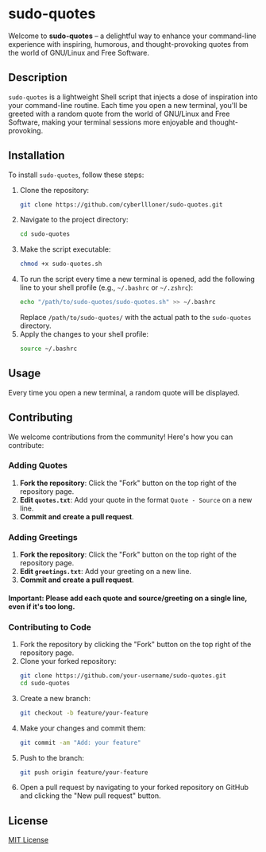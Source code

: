 # sudo-quotes

Welcome to **sudo-quotes** – a delightful way to enhance your command-line experience with inspiring, humorous, and thought-provoking quotes from the world of GNU/Linux and Free Software.

## Description
`sudo-quotes` is a lightweight Shell script that injects a dose of inspiration into your command-line routine. Each time you open a new terminal, you'll be greeted with a random quote from the world of GNU/Linux and Free Software, making your terminal sessions more enjoyable and thought-provoking.

## Installation
To install `sudo-quotes`, follow these steps:

1. Clone the repository:
   ```sh
   git clone https://github.com/cyberllloner/sudo-quotes.git
   ```
2. Navigate to the project directory:
   ```sh
   cd sudo-quotes
   ```
3. Make the script executable:
   ```sh
   chmod +x sudo-quotes.sh
   ```
4. To run the script every time a new terminal is opened, add the following line to your shell profile (e.g., `~/.bashrc` or `~/.zshrc`):
   ```sh
   echo "/path/to/sudo-quotes/sudo-quotes.sh" >> ~/.bashrc
   ```
   Replace `/path/to/sudo-quotes/` with the actual path to the `sudo-quotes` directory.
5. Apply the changes to your shell profile:
   ```sh
   source ~/.bashrc
   ```

## Usage
Every time you open a new terminal, a random quote will be displayed.

## Contributing
We welcome contributions from the community! Here's how you can contribute:

### Adding Quotes
1. **Fork the repository**: Click the "Fork" button on the top right of the repository page.
2. **Edit `quotes.txt`**: Add your quote in the format `Quote - Source` on a new line.
3. **Commit and create a pull request**.

### Adding Greetings
1. **Fork the repository**: Click the "Fork" button on the top right of the repository page.
2. **Edit `greetings.txt`**: Add your greeting on a new line.
3. **Commit and create a pull request**.

#### Important: Please add each quote and source/greeting on a single line, even if it's too long.

### Contributing to Code
1. Fork the repository by clicking the "Fork" button on the top right of the repository page.
2. Clone your forked repository:
   ```sh
   git clone https://github.com/your-username/sudo-quotes.git
   cd sudo-quotes
   ```
3. Create a new branch:
   ```sh
   git checkout -b feature/your-feature
   ```
4. Make your changes and commit them:
   ```sh
   git commit -am "Add: your feature"
   ```
5. Push to the branch:
   ```sh
   git push origin feature/your-feature
   ```
6. Open a pull request by navigating to your forked repository on GitHub and clicking the "New pull request" button.

## License
[MIT License](LICENSE)
